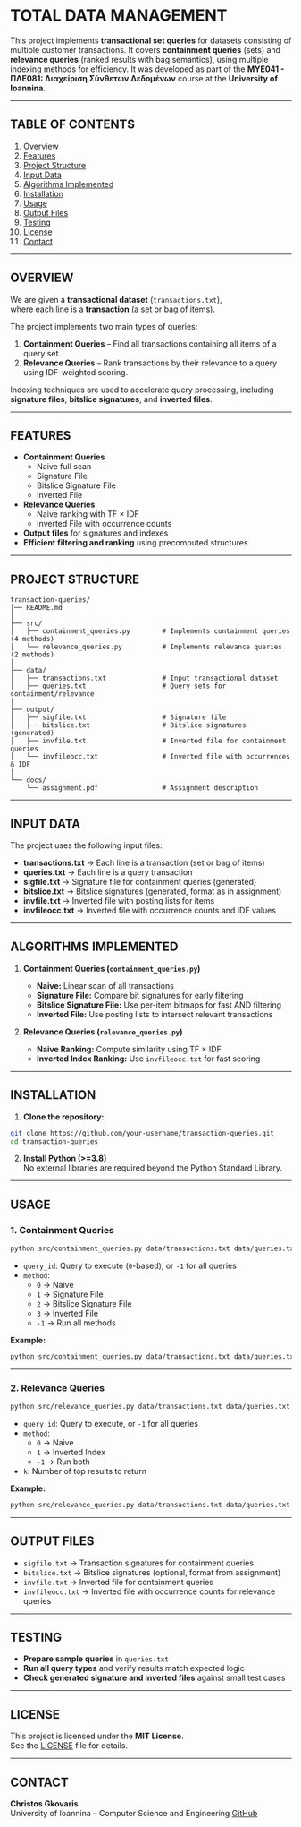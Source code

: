 # TOTAL DATA MANAGEMENT

This project implements **transactional set queries** for datasets consisting of multiple customer transactions. It covers **containment queries** (sets) and **relevance queries** (ranked results with bag semantics), using multiple indexing methods for efficiency. It was developed as part of the **MΥΕ041 - ΠΛΕ081: Διαχείριση Σύνθετων Δεδομένων** course at the **University of Ioannina**.

---

## TABLE OF CONTENTS
1. [Overview](#overview)
2. [Features](#features)
3. [Project Structure](#project-structure)
4. [Input Data](#input-data)
5. [Algorithms Implemented](#algorithms-implemented)
6. [Installation](#installation)
7. [Usage](#usage)
8. [Output Files](#output-files)
9. [Testing](#testing)
10. [License](#license)
11. [Contact](#contact)

---

## OVERVIEW

We are given a **transactional dataset** (`transactions.txt`),  
where each line is a **transaction** (a set or bag of items).  

The project implements two main types of queries:

1. **Containment Queries** – Find all transactions containing all items of a query set.  
2. **Relevance Queries** – Rank transactions by their relevance to a query using IDF-weighted scoring.

Indexing techniques are used to accelerate query processing, including **signature files**, **bitslice signatures**, and **inverted files**.

---

## FEATURES

- **Containment Queries**
  - Naive full scan
  - Signature File
  - Bitslice Signature File
  - Inverted File
- **Relevance Queries**
  - Naive ranking with TF × IDF
  - Inverted File with occurrence counts
- **Output files** for signatures and indexes
- **Efficient filtering and ranking** using precomputed structures

---

## PROJECT STRUCTURE

```
transaction-queries/
│── README.md
│
├── src/
│   ├── containment_queries.py        # Implements containment queries (4 methods)
│   └── relevance_queries.py          # Implements relevance queries (2 methods)
│
├── data/
│   ├── transactions.txt              # Input transactional dataset
│   ├── queries.txt                   # Query sets for containment/relevance
|
├── output/
│   ├── sigfile.txt                   # Signature file
│   ├── bitslice.txt                  # Bitslice signatures (generated)
│   ├── invfile.txt                   # Inverted file for containment queries
│   └── invfileocc.txt                # Inverted file with occurrences & IDF
|
└── docs/
    └── assignment.pdf                # Assignment description
```

---

## INPUT DATA

The project uses the following input files:

- **transactions.txt** → Each line is a transaction (set or bag of items)  
- **queries.txt** → Each line is a query transaction  
- **sigfile.txt** → Signature file for containment queries (generated)  
- **bitslice.txt** → Bitslice signatures (generated, format as in assignment)  
- **invfile.txt** → Inverted file with posting lists for items  
- **invfileocc.txt** → Inverted file with occurrence counts and IDF values  

---

## ALGORITHMS IMPLEMENTED

1. **Containment Queries (`containment_queries.py`)**
   - **Naive:** Linear scan of all transactions
   - **Signature File:** Compare bit signatures for early filtering
   - **Bitslice Signature File:** Use per-item bitmaps for fast AND filtering
   - **Inverted File:** Use posting lists to intersect relevant transactions

2. **Relevance Queries (`relevance_queries.py`)**
   - **Naive Ranking:** Compute similarity using TF × IDF
   - **Inverted Index Ranking:** Use `invfileocc.txt` for fast scoring

---

## INSTALLATION

1. **Clone the repository:**
```bash
git clone https://github.com/your-username/transaction-queries.git
cd transaction-queries
```

2. **Install Python (>=3.8)**  
No external libraries are required beyond the Python Standard Library.

---

## USAGE

### **1. Containment Queries**
```bash
python src/containment_queries.py data/transactions.txt data/queries.txt <query_id> <method>
```

- `query_id`: Query to execute (`0`-based), or `-1` for all queries  
- `method`:
  - `0` → Naive
  - `1` → Signature File
  - `2` → Bitslice Signature File
  - `3` → Inverted File
  - `-1` → Run all methods

**Example:**
```bash
python src/containment_queries.py data/transactions.txt data/queries.txt -1 0
```

---

### **2. Relevance Queries**
```bash
python src/relevance_queries.py data/transactions.txt data/queries.txt <query_id> <method> <k>
```

- `query_id`: Query to execute, or `-1` for all queries  
- `method`: 
  - `0` → Naive
  - `1` → Inverted Index
  - `-1` → Run both
- `k`: Number of top results to return

**Example:**
```bash
python src/relevance_queries.py data/transactions.txt data/queries.txt 0 1 10
```

---

## OUTPUT FILES

- `sigfile.txt` → Transaction signatures for containment queries  
- `bitslice.txt` → Bitslice signatures (optional, format from assignment)  
- `invfile.txt` → Inverted file for containment queries  
- `invfileocc.txt` → Inverted file with occurrence counts for relevance queries  

---

## TESTING

- **Prepare sample queries** in `queries.txt`  
- **Run all query types** and verify results match expected logic  
- **Check generated signature and inverted files** against small test cases  

---

## LICENSE

This project is licensed under the **MIT License**.  
See the [LICENSE](LICENSE) file for details.

---

## CONTACT

**Christos Gkovaris**  
University of Ioannina – Computer Science and Engineering
[GitHub](https://github.com/ChristosGkovaris)
